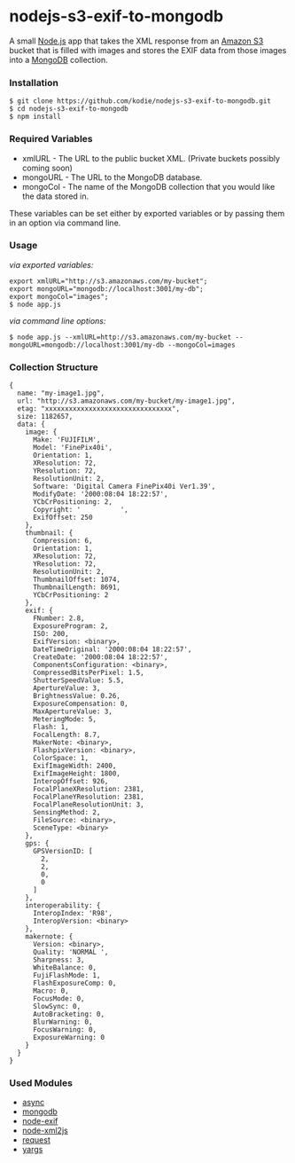 # nodejs-s3-exif-to-mongodb

A small [Node.js](https://nodejs.org/) app that takes the XML response from an [Amazon S3](https://aws.amazon.com/s3/) bucket that is filled with images and stores the EXIF data from those images into a [MongoDB](https://www.mongodb.com/) collection.

### Installation
```
$ git clone https://github.com/kodie/nodejs-s3-exif-to-mongodb.git
$ cd nodejs-s3-exif-to-mongodb
$ npm install
```

### Required Variables
* xmlURL - The URL to the public bucket XML. (Private buckets possibly coming soon)
* mongoURL - The URL to the MongoDB database.
* mongoCol - The name of the MongoDB collection that you would like the data stored in.

These variables can be set either by exported variables or by passing them in an option via command line.

### Usage
*via exported variables:*
```
export xmlURL="http://s3.amazonaws.com/my-bucket";
export mongoURL="mongodb://localhost:3001/my-db";
export mongoCol="images";
$ node app.js
```

*via command line options:*
```
$ node app.js --xmlURL=http://s3.amazonaws.com/my-bucket --mongoURL=mongodb://localhost:3001/my-db --mongoCol=images
```

### Collection Structure
```
{
  name: "my-image1.jpg",
  url: "http://s3.amazonaws.com/my-bucket/my-image1.jpg",
  etag: "xxxxxxxxxxxxxxxxxxxxxxxxxxxxxxxx",
  size: 1182657,
  data: {
    image: {
      Make: 'FUJIFILM',
      Model: 'FinePix40i',
      Orientation: 1,
      XResolution: 72,
      YResolution: 72,
      ResolutionUnit: 2,
      Software: 'Digital Camera FinePix40i Ver1.39',
      ModifyDate: '2000:08:04 18:22:57',
      YCbCrPositioning: 2,
      Copyright: '          ',
      ExifOffset: 250
    },
    thumbnail: {
      Compression: 6,
      Orientation: 1,
      XResolution: 72,
      YResolution: 72,
      ResolutionUnit: 2,
      ThumbnailOffset: 1074,
      ThumbnailLength: 8691,
      YCbCrPositioning: 2
    },
    exif: {
      FNumber: 2.8,
      ExposureProgram: 2,
      ISO: 200,
      ExifVersion: <binary>,
      DateTimeOriginal: '2000:08:04 18:22:57',
      CreateDate: '2000:08:04 18:22:57',
      ComponentsConfiguration: <binary>,
      CompressedBitsPerPixel: 1.5,
      ShutterSpeedValue: 5.5,
      ApertureValue: 3,
      BrightnessValue: 0.26,
      ExposureCompensation: 0,
      MaxApertureValue: 3,
      MeteringMode: 5,
      Flash: 1,
      FocalLength: 8.7,
      MakerNote: <binary>,
      FlashpixVersion: <binary>,
      ColorSpace: 1,
      ExifImageWidth: 2400,
      ExifImageHeight: 1800,
      InteropOffset: 926,
      FocalPlaneXResolution: 2381,
      FocalPlaneYResolution: 2381,
      FocalPlaneResolutionUnit: 3,
      SensingMethod: 2,
      FileSource: <binary>,
      SceneType: <binary>
    },
    gps: {
      GPSVersionID: [
        2,
        2,
        0,
        0
      ]
    },
    interoperability: {
      InteropIndex: 'R98',
      InteropVersion: <binary>
    },
    makernote: {
      Version: <binary>,
      Quality: 'NORMAL ',
      Sharpness: 3,
      WhiteBalance: 0,
      FujiFlashMode: 1,
      FlashExposureComp: 0,
      Macro: 0,
      FocusMode: 0,
      SlowSync: 0,
      AutoBracketing: 0,
      BlurWarning: 0,
      FocusWarning: 0,
      ExposureWarning: 0
    }
  }
}
```

### Used Modules
* [async](https://github.com/caolan/async/)
* [mongodb](https://github.com/mongodb/node-mongodb-native/)
* [node-exif](https://github.com/gomfunkel/node-exif/)
* [node-xml2js](https://github.com/Leonidas-from-XIV/node-xml2js/)
* [request](https://github.com/request/request/)
* [yargs](https://github.com/yargs/yargs/)
